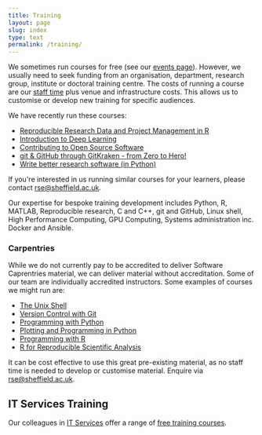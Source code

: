```yaml
---
title: Training
layout: page
slug: index
type: text
permalink: /training/
---
```


We sometimes run courses for free (see our [events page][events]). However, we usually need to seek funding from an organisation, department, research group, institute or doctoral training centre. The costs of running a course are our [staff time][service] plus venue and infrastructure costs. This allows us to customise or develop new training for specific audiences.  

We have recently run these courses:

- [Reproducible Research Data and Project Management in R](courses/ACCE.md)
- [Introduction to Deep Learning](courses/Intro_DL.md)
- [Contributing to Open Source Software](courses/Open_Source.md)
- [git & GitHub through GitKraken - from Zero to Hero!](courses/git_Hero.md)
- [Write better research software (in Python)](courses/good_soft.md)

If you're interested in us running similar courses for your learners, please contact <rse@sheffield.ac.uk>.

Our expertise for bespoke training development includes Python, R, MATLAB, Reproducible research, C and C++, git and GitHub, Linux shell, High Performance Computing, GPU Computing, Systems administration inc. Docker and Ansible.

### Carpentries

While we do not currently pay to be accredited to deliver Software Caprentries material, we can deliver material without accreditation. Some of our team are individually accredited instructors. Some examples of courses we might run are:

- [The Unix Shell](http://swcarpentry.github.io/shell-novice/)
- [Version Control with Git](http://swcarpentry.github.io/git-novice/)
- [Programming with Python](https://swcarpentry.github.io/python-novice-inflammation/)
- [Plotting and Programming in Python](http://swcarpentry.github.io/python-novice-gapminder/)
- [Programming with R](http://swcarpentry.github.io/r-novice-inflammation/)
- [R for Reproducible Scientific Analysis](http://swcarpentry.github.io/r-novice-gapminder/)

It can be cost effective to use this great pre-existing material, as no staff time is needed to develop or customise material. Enquire via <rse@sheffield.ac.uk>.

## IT Services Training

Our colleagues in [IT Services][its] offer a range of [free training courses][its-courses].

[carpentries]: https://carpentries.org/
[data-carp]: https://datacarpentry.org/
[hpc-carp-shell]: https://rse.shef.ac.uk/hpc-shell-tuos-training-cluster/
[its-courses]: https://www.sheffield.ac.uk/it-services/research/one-day-sessions
[its]: https://www.sheffield.ac.uk/it-services/research
[repro-res-r]: https://annakrystalli.me/rrresearchACCE20/
[soft-carp]: https://software-carpentry.org/
[events]: ../events.md
[service]: ../service/index.md
